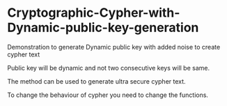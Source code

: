 # Cryptographic-Cypher-with-Dynamic-public-key-generation
Demonstration to generate Dynamic public key with added noise to create cypher text

Public key will be dynamic and not two consecutive keys will be same.

The method can be used to generate ultra secure cypher text.

To change the behaviour of cypher you need to change the functions.
